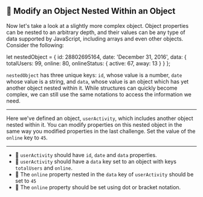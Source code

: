 🚀 Modify an Object Nested Within an Object
-------------------------------------------

Now let's take a look at a slightly more complex object. Object properties can be nested to an arbitrary depth, and their values can be any type of data supported by JavaScript, including arrays and even other objects. Consider the following:

let nestedObject = {
  id: 28802695164,
  date: 'December 31, 2016',
  data: {
    totalUsers: 99,
    online: 80,
    onlineStatus: {
      active: 67,
      away: 13
    }
  }
};

`nestedObject` has three unique keys: `id`, whose value is a number, `date` whose value is a string, and `data`, whose value is an object which has yet another object nested within it. While structures can quickly become complex, we can still use the same notations to access the information we need.

* * *

Here we've defined an object, `userActivity`, which includes another object nested within it. You can modify properties on this nested object in the same way you modified properties in the last challenge. Set the value of the `online` key to `45`.

* * *

*   🧪 `userActivity` should have `id`, `date` and `data` properties.
*   🧪 `userActivity` should have a `data` key set to an object with keys `totalUsers` and `online`.
*   🧪 The `online` property nested in the `data` key of `userActivity` should be set to `45`
*   🧪 The `online` property should be set using dot or bracket notation.